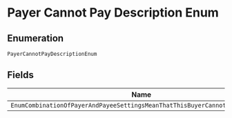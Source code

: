 
# Payer Cannot Pay Description Enum

## Enumeration

`PayerCannotPayDescriptionEnum`

## Fields

| Name |
|  --- |
| `EnumCombinationOfPayerAndPayeeSettingsMeanThatThisBuyerCannotPayThisSeller` |

